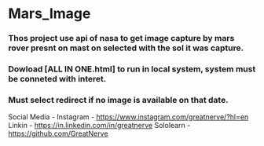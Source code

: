 # Mars_Image
### Thos project use api of nasa to get image capture by mars rover presnt on mast on selected with the sol it was capture.
### Dowload [ALL IN ONE.html] to run in local system, system must be conneted with interet.
### Must select redirect if no image is available on that date.

Social Media - 
Instagram - https://www.instagram.com/greatnerve/?hl=en
Linkin - https://in.linkedin.com/in/greatnerve
Sololearn - https://github.com/GreatNerve
